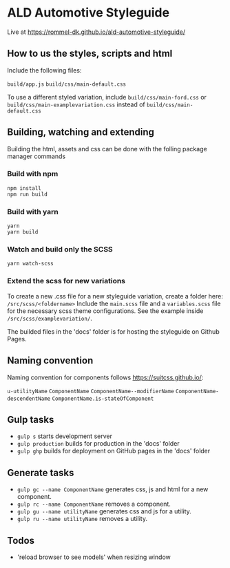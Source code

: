 # ALD Automotive Styleguide

Live at https://rommel-dk.github.io/ald-automotive-styleguide/

## How to us the styles, scripts and html

Include the following files:

`build/app.js`
`build/css/main-default.css`

To use a different styled variation, include 
`build/css/main-ford.css` 
or 
`build/css/main-examplevariation.css` 
instead of
`build/css/main-default.css`


## Building, watching and extending
Building the html, assets and css can be done with the folling package manager commands
### Build with npm
```
npm install
npm run build
```

### Build with yarn
```
yarn
yarn build
```

### Watch and build only the SCSS
`yarn watch-scss`

### Extend the scss for new variations
To create a new .css file for a new styleguide variation, create a folder here:
`/src/scss/<foldername>`
Include the `main.scss` file and a `variables.scss` file for the necessary scss theme configurations. See the example inside `/src/scss/examplevariation/`.


The builded files in the 'docs' folder is for hosting the styleguide on Github Pages.



## Naming convention
Naming convention for components follows https://suitcss.github.io/:

`u-utilityName`
`ComponentName`
`ComponentName--modifierName`
`ComponentName-descendentName`
`ComponentName.is-stateOfComponent`

## Gulp tasks
- `gulp s` starts development server
- `gulp production` builds for production in the 'docs' folder
- `gulp ghp` builds for deployment on GitHub pages in the 'docs' folder

## Generate tasks
- `gulp gc --name ComponentName` generates css, js and html for a new component.
- `gulp rc --name ComponentName` removes a component.
- `gulp gu --name utilityName` generates css and js for a utility.
- `gulp ru --name utilityName` removes a utility.

## Todos
- 'reload browser to see models' when resizing window
